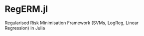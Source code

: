 RegERM.jl
=========

Regularised Risk Minimisation Framework (SVMs,  LogReg, Linear Regression) in Julia
